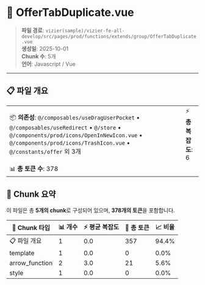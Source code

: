 # 📄 OfferTabDuplicate.vue

> **파일 경로**: `vizier(sample)/vizier-fe-all-develop/src/pages/prod/functions/extends/group/OfferTabDuplicate.vue`  
> **생성일**: 2025-10-01  
> **Chunk 수**: 5개  
> **언어**: Javascript / Vue
---





## 📋 파일 개요

| | |
|--|--|
| 📦 **의존성**: `@/composables/useDragUserPocket` • `@/composables/useRedirect` • `@/store` • `@/components/prod/icons/OpenInNewIcon.vue` • `@/components/prod/icons/TrashIcon.vue` • `@/constants/offer` 외 3개 | ⚡ **총 복잡도**: 6 |
| 📊 **총 토큰 수**: 378 |  |






## 🧩 Chunk 요약

이 파일은 총 **5개의 chunk**로 구성되어 있으며, **378개의 토큰**을 포함합니다.

| 🧩 Chunk 타입 | 📊 개수 | ⚡ 평균 복잡도 | 📝 총 토큰 | 📈 비율 |
|---------------|--------|-------------|----------|--------|
| 📋 파일 개요 | 1 | 0.0 | 357 | 94.4% |
| template | 1 | 0.0 | 0 | 0.0% |
| arrow_function | 2 | 3.0 | 21 | 5.6% |
| style | 1 | 0.0 | 0 | 0.0% |

